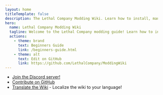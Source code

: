 ```yaml
---
layout: home
titleTemplate: false
description: The Lethal Company Modding Wiki. Learn how to install, manage, and create mods for Lethal Company!
hero:
  name: Lethal Company Modding Wiki
  tagline: Welcome to the Lethal Company modding guide! Learn how to install, manage, and create mods for Lethal Company!
  actions:
    - theme: brand
      text: Beginners Guide
      link: /beginners-guide.html
    - theme: alt
      text: Edit on GitHub
      link: https://github.com/LethalCompany/ModdingWiki
---
```


<script setup lang="ts">
  import Home from './.vitepress/components/Home.vue'
  import HomeGroup from './.vitepress/components/HomeGroup.vue'
  import HomeItem from './.vitepress/components/HomeItem.vue'
  import HomeLinks from './.vitepress/components/HomeLinks.vue'
</script>

<Home>
  <HomeGroup title="Installing Mods">
    <HomeItem name="Beginners guide" href="./beginners-guide.html" />
    <HomeItem name="Using r2modman" href="./installation/installing-r2modman.html" /></HomeGroup>

  <HomeGroup title="Creating Mods">
    <HomeItem name="Initial modding setup" href="./modding/initial-setup.html" />
    <HomeItem name="Starting a mod" href="./modding/starting-a-mod.html" />
    <HomeItem name="Open-source and ethics" href="./modding/open-source-and-ethics.html" />
    <HomeItem name="Publishing your mod" href="./modding/publishing-your-mod.html" /></HomeGroup>

  <HomeGroup title="Other Resources">
    <HomeItem name="Frequently Asked Questions" href="./extras/faq.html" />
    <HomeItem name="Contributing translations" href="./translation/translating-the-wiki.html" />
    <HomeItem name="About" href="./extras/about.html" /></HomeGroup>


<HomeLinks>

- [Join the Discord server!](https://discord.gg/nYcQFEpXfU)
- [Contribute on GitHub](https://github.com/LethalCompany/ModdingWiki)
- [Translate the Wiki](./translation/translating-the-wiki.html) - Localize the wiki to your language!

</HomeLinks>
